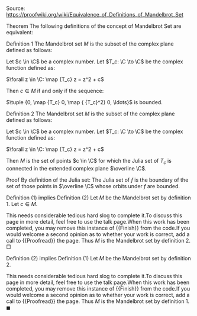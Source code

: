 # 

Source: https://proofwiki.org/wiki/Equivalence_of_Definitions_of_Mandelbrot_Set



Theorem
The following definitions of the concept of Mandelbrot Set are equivalent:

Definition $1$
The Mandelbrot set $M$ is the subset of the complex plane defined as follows:

Let $c \in \C$ be a complex number.
Let $T_c: \C \to \C$ be the complex function defined as:

$\forall z \in \C: \map {T_c} z = z^2 + c$

Then $c \in M$ if and only if the sequence:

$\tuple {0, \map {T_c} 0, \map { {T_c}^2} 0, \ldots}$
is bounded.

Definition $2$
The Mandelbrot set $M$ is the subset of the complex plane defined as follows:

Let $c \in \C$ be a complex number.
Let $T_c: \C \to \C$ be the complex function defined as:

$\forall z \in \C: \map {T_c} z = z^2 + c$

Then $M$ is the set of points $c \in \C$ for which the Julia set of $T_c$ is connected in the extended complex plane $\overline \C$.


Proof
By definition of the Julia set:
The Julia set of $f$ is the boundary of the set of those points in $\overline \C$ whose orbits under $f$ are bounded.


Definition $(1)$ implies Definition $(2)$
Let $M$ be the Mandelbrot set by definition $1$.
Let $c \in M$.


This needs considerable tedious hard slog to complete it.To discuss this page in more detail, feel free to use the talk page.When this work has been completed, you may remove this instance of {{Finish}} from the code.If you would welcome a second opinion as to whether your work is correct, add a call to {{Proofread}} the page.
Thus $M$ is the Mandelbrot set by definition $2$.
$\Box$


Definition $(2)$ implies Definition $(1)$
Let $M$ be the Mandelbrot set by definition $2$.


This needs considerable tedious hard slog to complete it.To discuss this page in more detail, feel free to use the talk page.When this work has been completed, you may remove this instance of {{Finish}} from the code.If you would welcome a second opinion as to whether your work is correct, add a call to {{Proofread}} the page.
Thus $M$ is the Mandelbrot set by definition $1$.
$\blacksquare$





